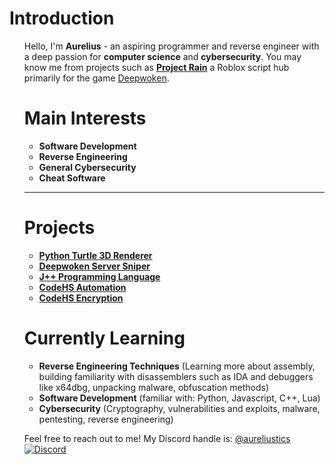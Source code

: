 <h1> Introduction </h1>
<ul>
Hello, I'm <b>Aurelius</b> - an aspiring programmer and reverse engineer with a deep passion for <b>computer science</b> and <b>cybersecurity</b>.
You may know me from projects such as <b><a href="https://youtu.be/nGKM6bygc6o?t=3" target="_blank">Project Rain</a></b>
a Roblox script hub primarily for the game <a href="https://www.roblox.com/games/4111023553/Deepwoken" target="_blank">Deepwoken</a>. 
<h1>Main Interests</h1>
<ul>
    <li><b>Software Development</b></li>
    <li><b>Reverse Engineering</b></li>
    <li><b>General Cybersecurity</b></li>
    <li><b>Cheat Software</b></li>
</ul>
<hr>

<h1> Projects</h1>
<ul>
  <li><b><a href="https://github.com/Aureliustics/Python-Turtle-3D-Renderer" target="_blank">Python Turtle 3D Renderer</a></b></li>
  <li><b><a href="https://github.com/Aureliustics/DeepwokenServerSniper" target="_blank">Deepwoken Server Sniper</a></b></li>
  <li><b><a href="https://github.com/Aureliustics/JPP-Programming-Language" target="_blank">J++ Programming Language</a></b></li>
  <li><b><a href="https://github.com/Aureliustics/CodeHS-Automation" target="_blank">CodeHS Automation</a></b></li>
  <li><b><a href="https://github.com/Aureliustics/CodeHS-Encryption" target="_blank">CodeHS Encryption</a></b></li>
</ul>

<h1>Currently Learning</h1>
<ul>
    <li><b>Reverse Engineering Techniques</b> (Learning more about assembly, building familiarity with disassemblers such as IDA and debuggers like x64dbg, unpacking malware, obfuscation methods)</li>
    <li><b>Software Development</b> (familiar with: Python, Javascript, C++, Lua)</li>
    <li><b>Cybersecurity</b> (Cryptography, vulnerabilities and exploits, malware, pentesting, reverse engineering)</li>
</ul>

Feel free to reach out to me! My Discord handle is: <a href="https://discord.com/users/976986147580428329">@aureliustics</a>
<a href="https://discord.com/users/976986147580428329">
<img src="https://camo.githubusercontent.com/61b15d0dde9125d7a906a013507b6baa391ba7df90aed59df42f4554c3267d9a/68747470733a2f2f696d672e736869656c64732e696f2f62616467652f2d446973636f72642d77686974653f6c6f676f3d446973636f7264" alt="Discord" data-canonical-src="https://img.shields.io/badge/-Discord-white?logo=Discord" style="max-width: 100%;">
</a>